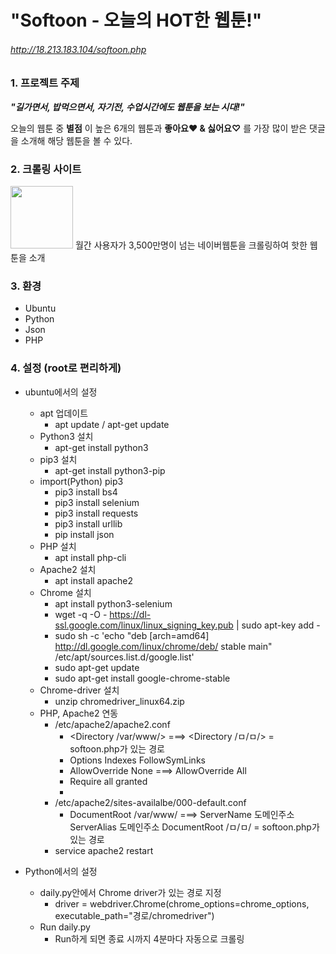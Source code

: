 # "Softoon - 오늘의 HOT한 웹툰!"

###### http://18.213.183.104/softoon.php

### 1. 프로젝트 주제
***"길가면서, 밥먹으면서, 자기전, 수업시간에도 웹툰을 보는 시대!"***

오늘의 웹툰 중 **별점** 이 높은 6개의 웹툰과 **좋아요♥ & 싫어요♡** 를 가장 많이 받은 댓글을 소개해 해당 웹툰을 볼 수 있다.

### 2. 크롤링 사이트
<div>
<img src=https://user-images.githubusercontent.com/31759437/70472173-ffe7d980-1b11-11ea-8915-5ad5b1580c6d.png width=100 height=100>
월간 사용자가 3,500만명이 넘는 네이버웹툰을 크롤링하여 핫한 웹툰을 소개
</div>

### 3. 환경
+ Ubuntu
+ Python
+ Json
+ PHP

### 4. 설정 (root로 편리하게)
+ ubuntu에서의 설정
  + apt 업데이트
    + apt update / apt-get update
  + Python3 설치
    + apt-get install python3
  + pip3 설치
    + apt-get install python3-pip
  + import(Python) pip3
    + pip3 install bs4
    + pip3 install selenium
    + pip3 install requests
    + pip3 install urllib
    + pip install json
  + PHP 설치
    + apt install php-cli
  + Apache2 설치
    + apt install apache2
  + Chrome 설치
    + apt install python3-selenium
    + wget -q -O - https://dl-ssl.google.com/linux/linux_signing_key.pub | sudo apt-key add -
    + sudo sh -c 'echo "deb [arch=amd64] http://dl.google.com/linux/chrome/deb/ stable main" /etc/apt/sources.list.d/google.list'
    + sudo apt-get update
    + sudo apt-get install google-chrome-stable
  + Chrome-driver 설치
    + unzip chromedriver_linux64.zip
  + PHP, Apache2 연동
    + /etc/apache2/apache2.conf
      + <Directory /var/www/> ===> <Directory /ㅁ/ㅁ/> = softoon.php가 있는 경로
      +   Options Indexes FollowSymLinks
      +   AllowOverride None ===>  AllowOverride All
      +   Require all granted
      + </Directory>
    + /etc/apache2/sites-availalbe/000-default.conf
      + DocumentRoot /var/www/ ===> ServerName 도메인주소
                                    ServerAlias 도메인주소
                                    DocumentRoot /ㅁ/ㅁ/ = softoon.php가 있는 경로
    + service apache2 restart
    
+ Python에서의 설정
  + daily.py안에서 Chrome driver가 있는 경로 지정
    + driver = webdriver.Chrome(chrome_options=chrome_options, executable_path="경로/chromedriver")
  + Run daily.py
    + Run하게 되면 종료 시까지 4분마다 자동으로 크롤링

